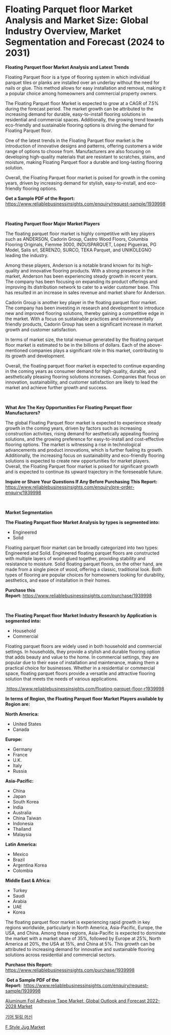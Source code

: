 <p><h1>Floating Parquet floor Market Analysis and Market Size: Global Industry Overview, Market Segmentation and Forecast (2024 to 2031)</h1></p><p><strong>Floating Parquet floor Market Analysis and Latest Trends</strong></p>
<p><p>Floating Parquet floor is a type of flooring system in which individual parquet tiles or planks are installed over an underlay without the need for nails or glue. This method allows for easy installation and removal, making it a popular choice among homeowners and commercial property owners.</p><p>The Floating Parquet floor Market is expected to grow at a CAGR of 7.5% during the forecast period. The market growth can be attributed to the increasing demand for durable, easy-to-install flooring solutions in residential and commercial spaces. Additionally, the growing trend towards eco-friendly and sustainable flooring options is driving the demand for Floating Parquet floor.</p><p>One of the latest trends in the Floating Parquet floor market is the introduction of innovative designs and patterns, offering customers a wide range of options to choose from. Manufacturers are also focusing on developing high-quality materials that are resistant to scratches, stains, and moisture, making Floating Parquet floor a durable and long-lasting flooring solution.</p><p>Overall, the Floating Parquet floor market is poised for growth in the coming years, driven by increasing demand for stylish, easy-to-install, and eco-friendly flooring options.</p></p>
<p><strong>Get a Sample PDF of the Report:&nbsp;</strong> <a href="https://www.reliablebusinessinsights.com/enquiry/request-sample/1939998">https://www.reliablebusinessinsights.com/enquiry/request-sample/1939998</a></p>
<p>&nbsp;</p>
<p><strong>Floating Parquet floor Major Market Players</strong></p>
<p><p>The floating parquet floor market is highly competitive with key players such as ANDERSON, Cadorin Group, Castro Wood Floors, Columbia Flooring Originals, Fiemme 3000, INDUSPARQUET, Lopez Pigueiras, PG Model, Salis srl, SERENZO, SURCO, TEKA Parquet, and UNIKOLEGNO leading the industry.</p><p>Among these players, Anderson is a notable brand known for its high-quality and innovative flooring products. With a strong presence in the market, Anderson has been experiencing steady growth in recent years. The company has been focusing on expanding its product offerings and improving its distribution network to cater to a wider customer base. This has resulted in an increase in sales revenue and market share for Anderson.</p><p>Cadorin Group is another key player in the floating parquet floor market. The company has been investing in research and development to introduce new and improved flooring solutions, thereby gaining a competitive edge in the market. With a focus on sustainable practices and environmentally friendly products, Cadorin Group has seen a significant increase in market growth and customer satisfaction.</p><p>In terms of market size, the total revenue generated by the floating parquet floor market is estimated to be in the billions of dollars. Each of the above-mentioned companies plays a significant role in this market, contributing to its growth and development.</p><p>Overall, the floating parquet floor market is expected to continue expanding in the coming years as consumer demand for high-quality, durable, and aesthetically pleasing flooring solutions increases. Companies that focus on innovation, sustainability, and customer satisfaction are likely to lead the market and achieve further growth and success.</p></p>
<p>&nbsp;</p>
<p><strong>What Are The Key Opportunities For Floating Parquet floor Manufacturers?</strong></p>
<p><p>The global Floating Parquet floor market is expected to experience steady growth in the coming years, driven by factors such as increasing construction activities, rising demand for aesthetically appealing flooring solutions, and the growing preference for easy-to-install and cost-effective flooring options. The market is witnessing a rise in technological advancements and product innovations, which is further fueling its growth. Additionally, the increasing focus on sustainability and eco-friendly flooring solutions is expected to create new opportunities for market players. Overall, the Floating Parquet floor market is poised for significant growth and is expected to continue its upward trajectory in the foreseeable future.</p></p>
<p><strong>Inquire or Share Your Questions If Any Before Purchasing This Report:</strong> <a href="https://www.reliablebusinessinsights.com/enquiry/pre-order-enquiry/1939998">https://www.reliablebusinessinsights.com/enquiry/pre-order-enquiry/1939998</a></p>
<p>&nbsp;</p>
<p><strong>Market Segmentation</strong></p>
<p><strong>The Floating Parquet floor Market Analysis by types is segmented into:</strong></p>
<p><ul><li>Engineered</li><li>Solid</li></ul></p>
<p><p>Floating parquet floor market can be broadly categorized into two types: Engineered and Solid. Engineered floating parquet floors are constructed with multiple layers of wood glued together, providing stability and resistance to moisture. Solid floating parquet floors, on the other hand, are made from a single piece of wood, offering a classic, traditional look. Both types of flooring are popular choices for homeowners looking for durability, aesthetics, and ease of installation in their homes.</p></p>
<p><strong>Purchase this Report:&nbsp;</strong><a href="https://www.reliablebusinessinsights.com/purchase/1939998">https://www.reliablebusinessinsights.com/purchase/1939998</a></p>
<p>&nbsp;</p>
<p><strong>The Floating Parquet floor Market Industry Research by Application is segmented into:</strong></p>
<p><ul><li>Household</li><li>Commercial</li></ul></p>
<p><p>Floating parquet floors are widely used in both household and commercial settings. In households, they provide a stylish and durable flooring option that adds beauty and value to the home. In commercial settings, they are popular due to their ease of installation and maintenance, making them a practical choice for businesses. Whether in a residential or commercial space, floating parquet floors provide a versatile and attractive flooring solution that meets the needs of various applications.</p></p>
<p><a href="https://www.reliablebusinessinsights.com/floating-parquet-floor-r1939998">&nbsp;https://www.reliablebusinessinsights.com/floating-parquet-floor-r1939998</a></p>
<p><strong>In terms of Region, the Floating Parquet floor Market Players available by Region are:</strong></p>
<p>
    <p> <strong> North America: </strong>
        <ul>
            <li>United States</li>
            <li>Canada</li>
        </ul>
        </p> 
    <p> <strong> Europe: </strong>
        <ul>
            <li>Germany</li>
            <li>France</li>
            <li>U.K.</li>
            <li>Italy</li>
            <li>Russia</li>
        </ul>
        </p> 
    <p> <strong> Asia-Pacific: </strong>
        <ul>
            <li>China</li>
            <li>Japan</li>
            <li>South Korea</li>
            <li>India</li>
            <li>Australia</li>
            <li>China Taiwan</li>
            <li>Indonesia</li>
            <li>Thailand</li>
            <li>Malaysia</li>
        </ul>
        </p> 
    <p> <strong> Latin America: </strong>
        <ul>
            <li>Mexico</li>
            <li>Brazil</li>
            <li>Argentina Korea</li>
            <li>Colombia</li>
        </ul>
        </p> 
    <p> <strong> Middle East & Africa: </strong>
        <ul>
            <li>Turkey</li>
            <li>Saudi</li>
            <li>Arabia</li>
            <li>UAE</li>
            <li>Korea</li>
        </ul>
    </p>
    </p>
<p><p>The floating parquet floor market is experiencing rapid growth in key regions worldwide, particularly in North America, Asia-Pacific, Europe, the USA, and China. Among these regions, Asia-Pacific is expected to dominate the market with a market share of 35%, followed by Europe at 25%, North America at 20%, the USA at 15%, and China at 5%. This growth can be attributed to increasing demand for innovative and sustainable flooring solutions across residential and commercial sectors.</p></p>
<p><strong>Purchase this Report: </strong><a href="https://www.reliablebusinessinsights.com/purchase/1939998">https://www.reliablebusinessinsights.com/purchase/1939998</a></p>
<p>&nbsp;<strong>Get a Sample PDF of the Report:&nbsp;&nbsp;</strong><a href="https://www.reliablebusinessinsights.com/enquiry/request-sample/1939998">https://www.reliablebusinessinsights.com/enquiry/request-sample/1939998</a></p>
<p><strong></strong></p>
<p><p><a href="https://issuu.com/reportprime-2/docs/aluminum-foil-adhesive-tape-market-global-outlook-">Aluminum Foil Adhesive Tape Market, Global Outlook and Forecast 2022-2028 Market</a></p><p><a href="https://github.com/njolsky1/Market-Research-Report-List-2/blob/main/339647139759.md">기어 밀링 머신</a></p><p><a href="https://github.com/omniaadelmm/Market-Research-Report-List-1/blob/main/f-style-jug-market.md">F Style Jug Market</a></p></p>